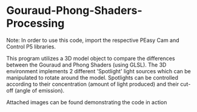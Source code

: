 # Gouraud-Phong-Shaders-Processing

Note: In order to use this code, import the respective PEasy Cam and Control P5 libraries.

This program utilizes a 3D model object to compare the differences between the Gouraud and Phong Shaders (using GLSL).
The 3D environment implements 2 different 'Spotlight' light sources which can be manipulated to rotate around the model.
Spotlights can be controlled according to their concentration (amount of light produced) and their cut-off (angle of emission).

Attached images can be found demonstrating the code in action
